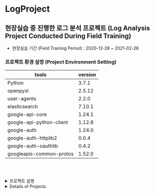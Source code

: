 # LogProject

<h2>현장실습 중 진행한 로그 분석 프로젝트 (Log Analysis Project Conducted During Field Training)</h2>

- 현장실습 기간 (Field Training Period) : 2020-12-28 ~ 2021-02-26

<h3>프로젝트 환경 설정 (Project Environment Setting)</h3>

|tools|version|
|-----|-------|
|Python|3.7.1|
|openpyxl|2.5.12|
|user-agents|2.2.0|
|elasticsearch|7.10.1|
|google-api-core|1.24.1|
|google-api-python-client|1.12.8|
|google-auth|1.24.0|
|google-auth-httplib2|0.0.4|
|google-auth-oauthlib|0.4.2|
|googleapis-common-protos|1.52.0|

<br><br>

<details close>
  <summary> 프로젝트 설명 </summary>

<h3> 코드 목록  </h3>

- [Extract Data From Elastic](#extract-data-from-elastic)
- [User Retention](#user-retention)
- [Users Without Login](#users-without-login)
- [Get Rid Of Duplication](#get-rid-of-duplication)
- [Users Per Id And Ids Per User](#users-per-id-and-ids-per-user)

# Extract Data From Elastic

<h4>Elastic Search에 저장되어있는 log data를 가져와서 하루 단위로 json 저장을 하는 코드</h4>

- 현재 설정 : client.geo.ip, django.url.full, django.request.headers.User-Agent가 있는 로그들의 timestamp, django.user.username, client.geo.ip, django.url.full, django.request.headers.User-Agent를 저장<br><br>
- 설정 변경 방법 : body 변수를 원하는 조건으로 변경<br><br>
- Log 저장 시작 날짜 변경 방법 <br><br>
  : 원하는 날짜가 year-month-date,hour-minutes-seconds일 경우 <br><br>
    start = 'year-month-(date-1)**T**(hour-9):minutes:seconds' <br><br>
    end = 'year-month-date**T**(hour-9):minutes:seconds'<br><br>
    위와 같이 start,end의 값을 변경한다.<br><br>
    시차를 고려해야 하기 때문에 hour-9를 해야한다.<br>

<br><br>

# User Retention

<h4>한 주 동안 가입한 유저들이 얼마나 로그인을 유지하고 웹사이트에 접속하는지 한 주 단위로 추적하는 코드</h4>

- Extract Data From Elastic을 통해 생성한 json 파일과 사전에 제공받은 가입 관련 엑셀파일을 사용
- 한 주 단위로 로그인 유저들의 retention을 계산

<h3>결과</h3>
<img src="https://user-images.githubusercontent.com/50768959/141353946-98488350-7847-4977-b54d-c7c4d52f7781.png">

<br><br>

# Users Without Login

<h4> 가입 유저들 중, 로그아웃 상태로 웹사이트에 접근하는 경우가 몇 퍼센트인지 추적하는 코드</h4>

- User Retention과 동일하게 Extract Data From Elastic을 통해 생성한 json 파일과 사전에 제공받은 가입 관련 엑셀 파일을 사용
- 한 주 단위로 가입 유저들의 비로그인 사용 retention 계산

<h3>결과</h3>
<img src = "https://user-images.githubusercontent.com/50768959/141354955-cfe0a55f-d35f-43a1-9dd4-2cfed34697a6.png">

<br><br>

# Get Rid Of Duplication

<h4> 가입 유저들이 로그인 또는 비로그인 상태로 웹사이트에 접속하는 retention을 계산하는 코드</h4>

- User Retention와 Users Without Login을 통해 측정한 결과의 중복을 없애기 위한 코드

<h3>결과</h3>

<img src = "https://user-images.githubusercontent.com/50768959/141355379-4e0304a4-4b1f-403a-ac54-d403e6cc453b.png">

<br><br>

# Users Per Id And Ids Per User

<h4> 하나의 IP당 몇 명의 유저들이 있는지, 하나의 유저들이 몇 개의 IP를 사용하는지를 체크하는 코드</h4>

- 같은 ip를 몇 명의 유저들이 공유하는지, 한 유저가 몇 개의 ip를 가지고 있는지를 측정하기 위해 ip별 유저들, 유저 별 ip를 google sheet에 업로드 하는 코드

<h3>결과</h3>
<img src = "https://user-images.githubusercontent.com/50768959/141355710-0c25ac7f-7f3e-4773-ac9c-4dc09336005f.png">
<img src = "https://user-images.githubusercontent.com/50768959/141355718-099b95ff-041b-40b8-a24f-5a08f0082de4.png">
<img src = "https://user-images.githubusercontent.com/50768959/141355726-f7cba6cb-3b3c-4611-9aa7-16a817fc5214.png">

</details>
 
 <details close>
  <summary> Details of Projects </summary>
  
  <h3> Project List </h3>

- [Extract Data From Elastic](#extract-data-from-elastic)
- [User Retention](#user-retention)
- [Users Without Login](#users-without-login)
- [Get Rid Of Duplication](#get-rid-of-duplication)
- [Users Per Id And Ids Per User](#users-per-id-and-ids-per-user)

# Extract Data From Elastic

<h4>Code for importing log data stored in ElasticSearch and storing json on a daily basis</h4>

- Current settings : Store the logs' timestamp, django.user.username, client.geo.ip, django.url.full, django.request.headers.User-Agent that have client.geo.ip, django.url.full, django.request.headers.User-Agent 
- How to change the setting: Change the body variable to the desired condition <br><br>
- How to Change Log Save Start Date <br><br>
  : If you want year-month-date,hour-minutes-seconds<br><br>
    start = 'year-month-(date-1)**T**(hour-9):minutes:seconds' <br><br>
    end = 'year-month-date**T**(hour-9):minutes:seconds'<br><br>
    Change the values of start and end as above.<br><br>
    Hour-9 should be done because the time difference should be considered.<br>

<br><br>

# User Retention

<h4>Code that keeps users logged in during the week and keeps track of how much they access the website on a weekly basis</h4>

- Use the json file generated by 'Extract Data From Elastic' and the pre-provided Excel file.
- Calculate the retention of logged-in users on a weekly basis.
  
<h3>Result</h3>
<img src="https://user-images.githubusercontent.com/50768959/141353946-98488350-7847-4977-b54d-c7c4d52f7781.png">

<br><br>

# Users Without Login

<h4> Code that tracks the percentage of registered users accessing websites while logged out</h4>

- Use the json file generated by 'Extract Data From Elastic' and the pre-provided Excel file.
- Calculation of Non-Login Retention for Registered Users on a weekly basis

<h3>Result</h3>
<img src = "https://user-images.githubusercontent.com/50768959/141354955-cfe0a55f-d35f-43a1-9dd4-2cfed34697a6.png">

<br><br>

# Get Rid Of Duplication

<h4> Code for calculating the retention of registered users to access the website while logged in or non-logged in.</h4>

- Code to eliminate duplication of measurement results through User Retention and Users Without Login

<h3>Result</h3>

<img src = "https://user-images.githubusercontent.com/50768959/141355379-4e0304a4-4b1f-403a-ac54-d403e6cc453b.png">

<br><br>

# Users Per Id And Ids Per User

<h4> Code that checks how many users are per IP and how many IPs a user uses</h4>

- To measure how many users share the same ip and how many ips a user has, the code to upload the ip per ip and the ip per user to the Google sheet.

<h3>Result</h3>
<img src = "https://user-images.githubusercontent.com/50768959/141355710-0c25ac7f-7f3e-4773-ac9c-4dc09336005f.png">
<img src = "https://user-images.githubusercontent.com/50768959/141355718-099b95ff-041b-40b8-a24f-5a08f0082de4.png">
<img src = "https://user-images.githubusercontent.com/50768959/141355726-f7cba6cb-3b3c-4611-9aa7-16a817fc5214.png">
  
</details>
